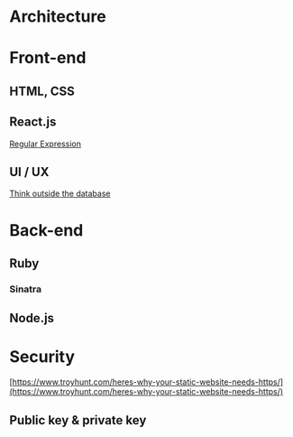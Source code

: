 # Architecture

# Front-end

## HTML, CSS

## React.js
[Regular Expression](https://regexr.com/)

## UI / UX
[Think outside the database](https://twitter.com/steveschoger/status/997125312411570176)

# Back-end

## Ruby

### Sinatra

## Node.js

# Security
[https://www.troyhunt.com/heres-why-your-static-website-needs-https/](https://www.troyhunt.com/heres-why-your-static-website-needs-https/)

## Public key & private key

